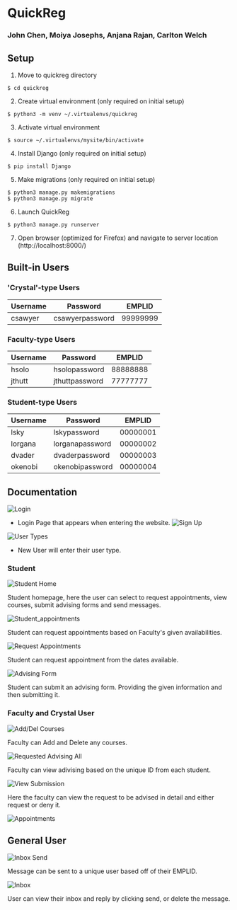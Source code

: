 # QuickReg

### John Chen, Moiya Josephs, Anjana Rajan, Carlton Welch

## Setup

1. Move to quickreg directory
```
$ cd quickreg
```
2. Create virtual environment (only required on initial setup)
```
$ python3 -m venv ~/.virtualenvs/quickreg
```
3. Activate virtual environment
```
$ source ~/.virtualenvs/mysite/bin/activate
```
4. Install Django (only required on initial setup)
```
$ pip install Django
```
5. Make migrations (only required on initial setup)
```
$ python3 manage.py makemigrations
$ python3 manage.py migrate
```
6. Launch QuickReg
```
$ python3 manage.py runserver
```
7. Open browser (optimized for Firefox) and navigate to server location (http://localhost:8000/)

## Built-in Users

### 'Crystal'-type Users
| Username | Password      | EMPLID   |
|----------|---------------|----------|
|csawyer   |csawyerpassword| 99999999 |

### Faculty-type Users
| Username | Password      | EMPLID   |
|----------|---------------|----------|
|hsolo     |hsolopassword  | 88888888 |
|jthutt    |jthuttpassword | 77777777 |

### Student-type Users
| Username | Password        | EMPLID   |
|----------|-----------------|----------|
|lsky      | lskypassword    | 00000001 |
|lorgana   | lorganapassword | 00000002 |
|dvader    | dvaderpassword  | 00000003 |
|okenobi   | okenobipassword | 00000004 |

## Documentation
![Login](aa2/pics/Login_picture.jpg "Login Page that appears when entering the website.")

- Login Page that appears when entering the website.
![Sign Up](aa2/pics/sign_up_pg.png "Sign up page that appears when entering the website.")

![User Types](aa2/pics/user_types.png "User Types")

- New User will enter their user type.
### Student
![Student Home](aa2/pics/student_home.png "Student Home")

Student homepage, here the user can select to request appointments, view courses, submit advising forms and send messages.

![Student_appointments](aa2/pics/student_appointments.png "Student Appointment")

Student can request appointments based on Faculty's given availabilities.

![Request Appointments](aa2/pics/request_appointments.png "Student Request Appointment")

Student can request appointment from the dates available.

![Advising Form](aa2/pics/advising_form.png "Student Advising Form")

Student can submit an advising form. Providing the given information and then submitting it.


### Faculty and Crystal User

![Add/Del Courses](aa2/pics/add_del_courses.png "Student Request Appointment")

Faculty can Add and Delete any courses.

![Requested Advising All](aa2/pics/faculty_advising.png "Student Request Appointment")

Faculty can view adivising based on the unique ID from each student.

![View Submission](aa2/pics/viewing_sub.png "Student Request Appointment")

Here the faculty can view the request to be advised in detail and either request or deny it.

![Appointments](aa2/pics/appointments.png "Appointment")

## General User
![Inbox Send](aa2/pics/message_example.png "Appointment")

Message can be sent to a unique user based off of their EMPLID.

![Inbox](aa2/pics/inbox_mess.png "Inbox mess")

User can view their inbox and reply by clicking send, or delete the message.
